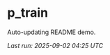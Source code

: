 # p_train

Auto-updating README demo.

<!--START_SECTION:status-->
_Last run: 2025-09-02 04:25 UTC_
<!--END_SECTION:status-->










































































































































































































































































































